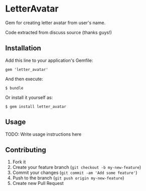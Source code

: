 # LetterAvatar

Gem for creating letter avatar from user's name.

Code extracted from discuss source (thanks guys!)


## Installation

Add this line to your application's Gemfile:

    gem 'letter_avatar'

And then execute:

    $ bundle

Or install it yourself as:

    $ gem install letter_avatar

## Usage

TODO: Write usage instructions here

## Contributing

1. Fork it
2. Create your feature branch (`git checkout -b my-new-feature`)
3. Commit your changes (`git commit -am 'Add some feature'`)
4. Push to the branch (`git push origin my-new-feature`)
5. Create new Pull Request
